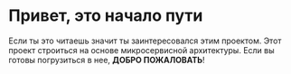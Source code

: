 # Привет, это начало пути
Если ты это читаешь значит ты заинтересовался этим проектом. Этот проект строиться на 
основе микросервисной архитектуры. Если вы готовы погрузиться в нее, **ДОБРО ПОЖАЛОВАТЬ**!
